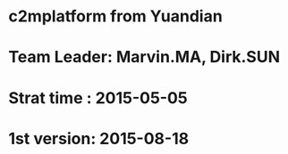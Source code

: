 # c2mplatform from Yuandian
# Team Leader: Marvin.MA, Dirk.SUN
# Strat time : 2015-05-05
# 1st version: 2015-08-18
